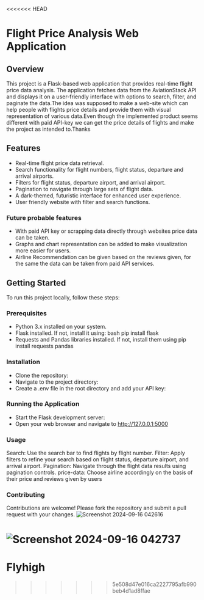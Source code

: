 <<<<<<< HEAD
# Flight Price Analysis Web Application

## Overview

This project is a Flask-based web application that provides real-time flight price data analysis. The application fetches data from the AviationStack API and displays it on a user-friendly interface with options to search, filter, and paginate the data.The idea was supposed to make a web-site which can help people with flights price details and provide them with visual representation of various data.Even though the implemented product seems different with paid API-key we can get the price details of flights and make the project as intended to.Thanks

## Features

- Real-time flight price data retrieval.
- Search functionality for flight numbers, flight status, departure and arrival airports.
- Filters for flight status, departure airport, and arrival airport.
- Pagination to navigate through large sets of flight data.
- A dark-themed, futuristic interface for enhanced user experience.
- User friendly website with filter and search functions.

### Future probable features

- With paid API key or scrapping data directly through websites price data can be taken.
- Graphs and chart representation can be added to make visualization more easier for users.
- Airline Recommendation can be given based on the reviews given, for the same the data can be taken from paid API services.

## Getting Started

To run this project locally, follow these steps:

### Prerequisites

- Python 3.x installed on your system.
- Flask installed. If not, install it using:
  bash
  pip install flask
- Requests and Pandas libraries installed. If not, install them using
  pip install requests pandas

### Installation

- Clone the repository:
- Navigate to the project directory:
- Create a .env file in the root directory and add your API key:

### Running the Application

- Start the Flask development server:
- Open your web browser and navigate to <http://127.0.0.1:5000>

### Usage

Search: Use the search bar to find flights by flight number.
Filter: Apply filters to refine your search based on flight status, departure airport, and arrival airport.
Pagination: Navigate through the flight data results using pagination controls.
price-data: Choose airline accordingly on the basis of their price and reviews given by users

### Contributing

Contributions are welcome! Please fork the repository and submit a pull request with your changes.
![Screenshot 2024-09-16 042616](https://github.com/user-attachments/assets/6db1c070-7f0f-4887-b386-cf8f4f4047a4)

![Screenshot 2024-09-16 042737](https://github.com/user-attachments/assets/4848ee32-26aa-434e-a336-2c1044743ea6)
=======
# Flyhigh
>>>>>>> 5e508d47e016ca2227795afb990beb4d1ad8ffae
